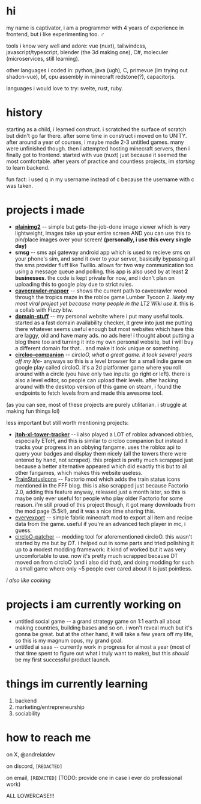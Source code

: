 # hi

my name is captivator, i am a programmer with 4 years of experience in frontend, but i like experimenting too. ♂️

tools i know very well and adore: vue (nuxt), tailwindcss, javascript/typescript, blender (the 3d making one), C#, moleculer (microservices, still learning).

other languages i coded in: python, java (ugh), C, primevue (im trying out shadcn-vue), bf, cpu assembly in minecraft redstone(?), capacitorjs.

languages i would love to try: svelte, rust, ruby.

# history

starting as a child, i learned construct. i scratched the surface of scratch but didn't go far there. after some time in construct i moved on to UNITY. after around a year of courses, i maybe made 2-3 untitled games. many were unfinished though. then i attempted hosting minecraft servers, then i finally got to frontend. started with vue (nuxt) just because it seemed the most comfortable. after years of practice and countless projects, im *starting* to learn backend.

fun fact: i used q in my username instead of c because the username with c was taken.

# projects i made

- [**plainimg2**](https://github.com/qaptivator/plainimg2) -- simple but gets-the-job-done image viewer which is very lightweight, images take up your entire screen AND you can use this to pin/place images over your screen! **(personally, i use this every single day)**
- **smsg** -- sms api gateway android app which is used to recieve sms on your phone's sim, and send it over to your server, basically bypassing all the sms provider fluff like Twillio. allows for two way communication too using a message queue and polling. this app is also used by at least **2 businesses**. the code is kept private for now, and i don't plan on uploading this to google play due to strict rules.
- [**cavecrawler-mapper**](https://qaptivator.github.io/cavecrawler-mapper/) -- shows the current path to cavecrawler wood through the tropics maze in the roblox game Lumber Tycoon 2. *likely my most viral project yet because many people in the LT2 Wiki use it.* this is a collab with Fizzy btw.
- [**domain-stuff**](https://qaptivator.github.io/domain-stuff/) -- my personal website where i put many useful tools. started as a fast domain availability checker, it grew into just me putting there whatever seems useful enough but most websites which have this are laggy, old and have many ads. no ads here! i thought about putting a blog there too and turning it into my own personal website, but i will buy a different domain for that... and make it look unique or something.
- [**circloo-companion**](https://qaptivator.github.io/circloo-companion/) -- *circloO, what a great game. it took several years off my life-* anyways so this is a level browser for a small indie game on google play called circloO. it's a 2d platformer game where you roll around with a circle (you have only two inputs: go right or left). there is also a level editor, so people can upload their levels. after hacking around with the desktop version of this game on steam, i found the endpoints to fetch levels from and made this awesome tool.

(as you can see, most of these projects are purely utilitarian. i struggle at making fun things lol)

less important but still worth mentioning projects:
- [**jtoh-xl-tower-tracker**](https://qaptivator.github.io/jtoh-xl-tower-tracker/) -- i also played a LOT of roblox advanced obbies, especially EToH, and this is similar to circloo companion but instead it tracks your progress in an obbying fangame. uses the roblox api to query your badges and display them nicely (all the towers there were entered by hand, not scraped). this project is pretty much scrapped just because a better alternative appeared which did exactly this but to all other fangames, which makes this website useless.
- [TrainStatusIcons](https://github.com/qaptivator/TrainStatusIcons) -- Factorio mod which adds the train status icons mentioned in the FFF blog. this is also scrapped just because Factorio 2.0, adding this feature anyway, released just a month later, so this is maybe only ever useful for people who play older Factorio for some reason. i'm still proud of this project though, it got many downloads from the mod page (5.5k!), and it was a nice time sharing this.
- [everyexport](https://modrinth.com/mod/everyexport) -- simple fabric minecraft mod to export all item and recipe data from the game. useful if you're an advanced tech player in mc, i guess.
- [circloO-patcher](https://github.com/DT-is-not-available/circloO-patcher) -- modding tool for aforementioned circloO. this wasn't started by me but by *DT*. i helped out in some parts and tried polishing it up to a modest modding framework: it kind of worked but it was very uncomfortable to use. now it's pretty much scrapped because DT moved on from circloO (and i also did that), and doing modding for such a small game where only ~5 people ever cared about it is just pointless.

*i also like cooking*

# projects i am currently working on

- untitled social game -- a grand strategy game on 1:1 earth all about making countries, building bases and so on. i won't reveal much but it's gonna be great. but at the other hand, it will take a few years off my life, so this is my magnum opus, my grand goal.
- untitled ai saas -- currently work in progress for almost a year (most of that time spent to figure out what i truly want to make), but this *should* be my first successful product launch.

# things im currently learning

1. backend
2. marketing/entrepreneurship
3. sociability

# how to reach me

on X, @andreiatdev

on discord, `[REDACTED]`

on email, `[REDACTED]` (TODO: provide one in case i ever do professional work)

ALL LOWERCASE!!!

<!--
**qaptivator/qaptivator** is a ✨ _special_ ✨ repository because its `README.md` (this file) appears on your GitHub profile.

Here are some ideas to get you started:

- 🔭 I’m currently working on ...
- 🌱 I’m currently learning ...
- 👯 I’m looking to collaborate on ...
- 🤔 I’m looking for help with ...
- 💬 Ask me about ...
- 📫 How to reach me: ...
- 😄 Pronouns: ...
- ⚡ Fun fact: ...
-->
